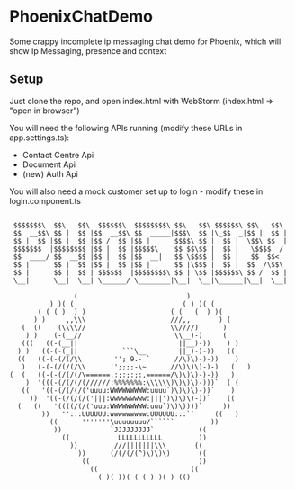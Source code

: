 # PhoenixChatDemo
Some crappy incomplete ip messaging chat demo for Phoenix, which will show Ip Messaging, presence and context

## Setup
Just clone the repo, and open index.html with WebStorm (index.html => "open in browser") 

You will need the following APIs running (modify these URLs in app.settings.ts): 
- Contact Centre Api
- Document Api
- (new) Auth Api

You will also need a mock customer set up to login - modify these in login.component.ts


```Test

 $$$$$$$\  $$\   $$\  $$$$$$\  $$$$$$$$\ $$\   $$\ $$$$$$\ $$\   $$\ 		
 $$  __$$\ $$ |  $$ |$$  __$$\ $$  _____|$$$\  $$ |\_$$  _|$$ |  $$ |		
 $$ |  $$ |$$ |  $$ |$$ /  $$ |$$ |      $$$$\ $$ |  $$ |  \$$\ $$  |		
 $$$$$$$  |$$$$$$$$ |$$ |  $$ |$$$$$\    $$ $$\$$ |  $$ |   \$$$$  / 		
 $$  ____/ $$  __$$ |$$ |  $$ |$$  __|   $$ \$$$$ |  $$ |   $$  $$<  		
 $$ |      $$ |  $$ |$$ |  $$ |$$ |      $$ |\$$$ |  $$ |  $$  /\$$\ 		
 $$ |      $$ |  $$ | $$$$$$  |$$$$$$$$\ $$ | \$$ |$$$$$$\ $$ /  $$ |		
 \__|      \__|  \__| \______/ \________|\__|  \__|\______|\__|  \__|

                (                           )
          ) )( (                           ( ) )( (
       ( ( ( )  ) )                     ( (   (  ) )(
      ) )     ,,\\\                     ///,,       ) (
   (  ((    (\\\\//                     \\////)      )
    ) )    (-(__//                       \\__)-)     (
   (((   ((-(__||                         ||__)-))    ) )
  ) )   ((-(-(_||           ```\__        ||_)-)-))   ((
  ((   ((-(-(/(/\\        ''; 9.- `      //\)\)-)-))    )
   )   (-(-(/(/(/\\      '';;;;-\~      //\)\)\)-)-)   (   )
(  (   ((-(-(/(/(/\======,:;:;:;:,======/\)\)\)-)-))   )
    )  '(((-(/(/(/(//////:%%%%%%%:\\\\\\)\)\)\)-)))`  ( (
   ((   '((-(/(/(/('uuuu:WWWWWWWWW:uuuu`)\)\)\)-))`    )
     ))  '((-(/(/(/('|||:wwwwwwwww:|||')\)\)\)-))`    ((
  (   ((   '((((/(/('uuu:WWWWWWWWW:uuu`)\)\))))`     ))
        ))   '':::UUUUUU:wwwwwwwww:UUUUUU:::``     ((   )
          ((      '''''''\uuuuuuuu/``````         ))
           ))            `JJJJJJJJJ`           ((
             ((            LLLLLLLLLLL         ))
               ))         ///|||||||\\\       ((
                 ))      (/(/(/(^)\)\)\)       ((
                  ((                           ))
                    ((                       ((
                      ( )( ))( ( ( ) )( ) (()

